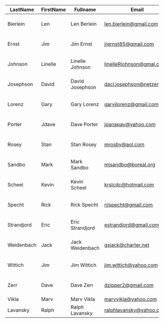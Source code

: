| LastName | FirstName | Fullname | Email | Phone # |
| --- | --- | --- | --- | --- |
| Bierlein|Len|Len Berlein|len.bierlein@gmail.com|952-240-7533 |
| Ernst|Jim|Jim Ernst|jrernst85@gmail.com|612-816-9885 |
| Johnson|Linelle|Linelle Johnson|linelleRjohnson@gmal.com|512-220-0824 |
| Josephson|David|David Josephson|dacl.josephson@netzero.net|651-436-5388 |
| Lorenz|Gary|Gary Lorenz|garyjlorenz@gmail.com|612-328-4425 |
| Porter|Jdave|Dave Porter|jpanapav@yahoo.com|952-890-5531 |
| Rosey|Stan|Stan Rosey|mrosby@aol.com|612-825-4849 |
| Sandbo|Mark|Mark Sandbo|mjsandbo@boreal.org|218-370-1615 |
| Scheel|Kevin|Kevin Scheel|krslcdc@hotmail.com|952-431-4723 | 
| Specht|Rick|Rick Specht|rjjspecht@gmail.com|952-913-1570 |
| Strandjord|Eric|Eric Strandjord|estrandjord@gmail.com|612-518-1638 |
| Weidenbach|Jack|Jack Weidenbach|gsjack@charter.net|952-221-3649 |
| Wittich|Jim|Jim Wittich|jim.wittich@yahoo.com|952-451-2053 |
| Zerr|Dave|Dave Zerr|dzipper2@gmail.com|612-859-6328 |
| Vikla|Marv|Marv Vikla|marvvikla@yahoo.com|Unknown |
| Lavansky|Ralph|Ralph Lavansky|ralphlavansky@yahoo.com|Unknown |
